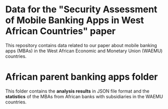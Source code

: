 # Data for the "Security Assessment of Mobile Banking Apps in West African Countries" paper

This repository contains data related to our paper about mobile banking apps (MBAs) in the West African Economic and Monetary Union
(WAEMU) countries.

# African parent banking apps folder
This folder contains the **analysis results** in JSON file format and the **statistics** of the MBAs from African banks with subsidiaries in the WAEMU countries.

